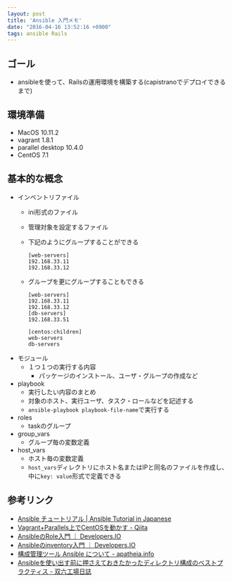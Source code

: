 ```yaml
---
layout: post
title: 'Ansible 入門メモ'
date: "2016-04-16 13:52:16 +0900"
tags: ansible Rails
---
```


## ゴール
- ansibleを使って、Railsの運用環境を構築する(capistranoでデプロイできるまで)

## 環境準備
- MacOS 10.11.2
- vagrant 1.8.1
- parallel desktop 10.4.0
- CentOS 7.1

## 基本的な概念
- インベントリファイル
  - ini形式のファイル
  - 管理対象を設定するファイル
  - 下記のようにグループすることができる

    ```
    [web-servers]
    192.168.33.11
    192.168.33.12
    ```

  - グループを更にグループすることもできる

    ```
    [web-servers]
    192.168.33.11
    192.168.33.12
    [db-servers]
    192.168.33.51

    [centos:children]
    web-servers
    db-servers
    ```
- モジュール
  - １つ１つの実行する内容
    - パッケージのインストール、ユーザ・グループの作成など
- playbook
  - 実行したい内容のまとめ
  - 対象のホスト、実行ユーザ、タスク・ロールなどを記述する
  - `ansible-playbook playbook-file-name`で実行する
- roles
  - taskのグループ
- group_vars
  - グループ毎の変数定義
- host_vars
  - ホスト毎の変数定義
  - `host_vars`ディレクトリにホスト名またはIPと同名のファイルを作成し、中に`key: value`形式で定義できる



## 参考リンク
- [Ansible チュートリアル | Ansible Tutorial in Japanese](http://yteraoka.github.io/ansible-tutorial/#test-ansible)
- [Vagrant+Parallels上でCentOSを動かす - Qiita](http://qiita.com/kegamin/items/8339049e876ba953e410)
- [AnsibleのRole入門 ｜ Developers.IO](http://dev.classmethod.jp/server-side/ansible/introduction_about_role/)
- [Ansibleのinventory入門 ｜ Developers.IO](http://dev.classmethod.jp/server-side/ansible/inventory/)
- [構成管理ツール Ansible について - apatheia.info](http://apatheia.info/blog/2013/04/06/about-ansible/)
- [Ansibleを使い出す前に押さえておきたかったディレクトリ構成のベストプラクティス - 双六工場日誌](http://sechiro.hatenablog.com/entry/2015/01/06/Ansible%E3%82%92%E44月D4月F%E3%81%84%E5%874月A%E3%81%99%E5%89%8D%E3%81土曜日B%E6%8A4月C%E3%81%95%E3%81%88%E3%81土曜日6%E3%81%8A%E3%81%8D%E3%81%9F%E3%81%8B%E3%81土曜日3%E3%81%9F%E3%83%87%E3%82土曜日3%E3%83土曜日C%E3%82土曜日F)
